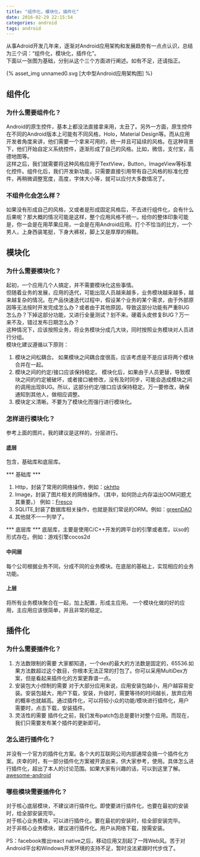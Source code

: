 ```yaml
---
title: "组件化，模块化，插件化"
date: 2016-02-29 22:15:54
categories: android
tags: android
---
```

从事Adroid开发几年来，逐渐对Android应用架构和发展趋势有一点点认识，总结为三个词：“组件化，模块化，插件化”。   
下面以一张图为基础，分别从这个三个方面进行阐述。如有不足，还请指正。    

{% asset_img unnamed0.svg [大中型Android应用架构图] %}

## 组件化
### 为什么需要组件化？
Android的原生控件，基本上都没法直接拿来用，太丑了。另外一方面，原生控件在不同的Android版本上可能有不同风格，Holo，Material Design等。而从应用开发者角度来讲，他们需要一个拿来可用的，统一并且可延续的风格。在这种背景下，他们开始自定义系统控件，逐渐形成了自己的风格。比如，微信，支付宝，高德地图等。        
这样之后，我们就需要将这种风格应用于TextView，Button，ImageView等标准化控件。组件化后，我们开发新功能，只需要直接引用带有自己风格的标准化控件，再稍微调整宽度，高度，字体大小等，就可以应付大多数情况了。

### 不组件化会怎么样？
如果没有形成自己的风格，又或者是形成固定风格后，不去进行组件化，会有什么后果呢？那大概的情况可能是这样，整个应用风格不统一。给你的整体印象可能是，你一会是在用苹果应用，一会是在用Android应用。打个不恰当的比方，一个男人，上身西装笔挺，下身大裤衩，脚上又是厚厚的棉鞋。


## 模块化
### 为什么需要模块化？
起初，一个应用几个人搞定，并不需要模块化这些事情。     
但随着业务的发展，应用的迭代，可能出现人员越来越多，业务模块越来越多，越来越复杂的情况。在产品快速迭代过程中，假设某个业务的某个需求，由于外部原因等无法按时开发完成怎么办？或者由于其他原因，导致这部分功能有严重BUG怎么办？下掉这部分功能，又进行全量测试？划不来。硬着头皮修复BUG？万一来不及，错过发布日期怎么办？            
这种情况下，应该按照业务，将业务模块分成几大块，同时按照业务模块对人员进行分组。     
模块化建议遵循以下原则：
1. 模块之间松耦合。 如果模块之间耦合度很高，应该考虑是不是应该将两个模块合并在一起。
2. 模块之间的约定/接口应该保持稳定。 模块化后，如果由于人员更替，导致模块之间的约定被破坏，或者接口被修改，没有及时同步，可能会造成模块之间的调用出现BUG。所以，这部分约定/接口应该保持稳定。万一要修改，确保通知到其他人，做相应调整。
3. 模块定义清晰。不要为了模块化而强行进行模块化。

### 怎样进行模块化？
参考上面的图片。我的建议是这样的，分层进行。

#### 底层
包含，基础库和底层库。

*** 基础库 ***
1. Http，封装了常用的网络操作，例如：[okhttp](https://github.com/square/okhttp)
1. Image，封装了图片相关的网络操作。（其中，如何防止内存溢出OOM问题尤其重要。） 例如：[Fresco](https://github.com/facebook/fresco)
1. SQLITE,封装了数据库相关操作，也就是我们常说的ORM。例如：[greenDAO](https://github.com/greenrobot/greenDAO)
1. 其他就不一一列举了。

*** 底层库 ***
底层库，主要是使用C/C++开发的跨平台的引擎或者库，以so的形式存在。例如：游戏引擎cocos2d

####  中间层
每个公司根据业务不同，分成不同的业务模块。在底层的基础上，实现相应的业务功能。
####  上层
将所有业务模块聚合在一起，加上配置，形成主应用。
一个模块化做的好的应用，主应用应该很简单，并且非常的稳定。

## 插件化
### 为什么需要插件化？
1. 方法数限制的需要
大家都知道，一个dex的最大的方法数是固定的，65536.如果方法数超过这个数目，你根本无法正常的打包了。你可以采用MultiDex方案，但是看起来插件化的方案更靠谱一点。
1. 安装包大小控制的需要
对于大部分应用来说，应用安装包越小，用户越容易安装。安装包越大，用户下载，安装，升级时，需要等待的时间越长，放弃应用的概率也就越高。通过插件化，可以将较小众的功能/模块进行插件化，用户需要时，点击下载，安装插件。
1. 灵活性的需要
插件化之前，我们发布patch包总是要针对整个应用。而现在，我们只需要发布某个插件的更新即可。

### 怎么进行插件化？
并没有一个官方的插件化方案。各个大的互联网公司内部通常会搞一个插件化方案。庆幸的时，有一部分插件化方案被开源出来，供大家参考，使用。具体怎么进行插件化，超出了本人的讨论范围。如果大家有兴趣的话，可以到这里了解。[awesome-android](https://github.com/snowdream/awesome-android#Framework_Plugin)

### 哪些模块需要插件化？
对于核心底层模块，不建议进行插件化。即使要进行插件化，也要在最初的安装时，给全部安装完毕。  
对于核心业务模块，可以进行插件化。要在最初的安装时，给全部安装完毕。  
对于非核心业务模块，建议进行插件化。用户从网络下载，按需安装。


PS：facebook推出react native之后，移动应用又刮起了一阵Web风。苦于对Android平台和Windows开发环境的支持不足，暂时没法紧跟时代步伐了。
